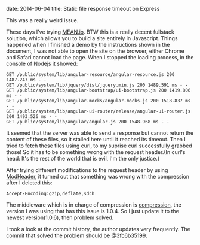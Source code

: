 date: 2014-06-04
title: Static file response timeout on Express 

This was a really weird issue.

These days I've trying [MEAN.io](http://mean.io/). BTW this is a really decent fullstack solution, which allows you to build a site entirely in Javascript. Things happened when I finished a demo by the instructions shown in the document, I was not able to open the site on the browser, either Chrome and Safari cannot load the page. When I stopped the loading process, in the console of Nodejs it showed:

    GET /public/system/lib/angular-resource/angular-resource.js 200 1487.247 ms - -
    GET /public/system/lib/jquery/dist/jquery.min.js 200 1489.591 ms - -
    GET /public/system/lib/angular-bootstrap/ui-bootstrap.js 200 1419.806 ms - -
    GET /public/system/lib/angular-mocks/angular-mocks.js 200 1518.837 ms - -
    GET /public/system/lib/angular-ui-router/release/angular-ui-router.js 200 1493.526 ms - -
    GET /public/system/lib/angular/angular.js 200 1548.968 ms - -

It seemed that the server was able to send a response but cannot return the content of these files, so it stalled here until it reached its timeout. Then I tried to fetch these files using curl, to my suprise curl successfully grabbed those! So it has to be something wrong with the request header.(In curl's head: It's the rest of the world that is evil, I'm the only justice.)

After trying different modifications to the request header by using [ModHeader](https://chrome.google.com/webstore/detail/modheader/idgpnmonknjnojddfkpgkljpfnnfcklj), it turned out that something was wrong with the compression after I deleted this:

    Accept-Encoding:gzip,deflate,sdch

The middleware which is in charge of compression is [compression](https://github.com/expressjs/compression), the version I was using that has this issue is 1.0.4. So I just update it to the newest version(1.0.6), then problem solved.

I took a look at the commit history, the author updates very frequently. The commit that solved the problem should be [@3fc6b35199](https://github.com/expressjs/compression/commit/3fc6b3519934a6692023c2da62bcd6ce676ffb30).
